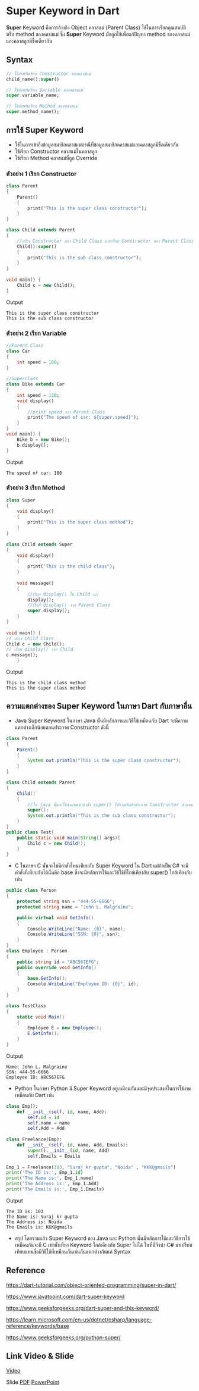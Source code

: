 
# Super Keyword in Dart

**Super** Keyword คือการอ้างอิง Object คลาสแม่ (Parent Class) ใช้ในการเรียกคุณสมบัติหรือ method ของคลาสแม่ ซึ่ง **Super** Keyword มักถูกใช้เพื่อแก้ปัญหา method ของคลาสแม่และคลาสลูกมีชื่อเดียวกัน


## Syntax

```dart
// ใช้สำหรับเรียก Constructor ของคลาสแม่
child_name():super()

// ใช้สำหรับเรียก Variable ของคลาสแม่
super.variable_name;

// ใช้สำหรับเรียก Method ของคลาสแม่
super.method_name();
```


## การใช้ Super Keyword

- ใช้ในการเข้าถึงข้อมูลสมาชิกคลาสแม่กรณีที่ข้อมูลสมาชิกคลาสแม่และคลาสลูกมีชื่อเดียวกัน
- ใช้เรียก Constructor คลาสแม่ในคลาสลูก
- ใช้เรียก Method คลาสแม่ที่ถูก Override


### ตัวอย่าง 1 เรียก Constructor

```dart 
class Parent  
{   
    Parent()   
    {   
        print("This is the super class constructor");   
    }   
}   

class Child extends Parent   
{   
    //สร้าง Constructor ของ Child Class และเรียก Constructor ของ Parent Class
    Child():super()
    {                   
        print("This is the sub class constructor");   
    }   
}  
  
void main() {  
    Child c = new Child();   
}
```

Output

```
This is the super class constructor
This is the sub class constructor
```

### ตัวอย่าง 2 เรียก Variable

```dart
//Parent Class
class Car  
{   
    int speed = 180;   
}   
    
//Superclass
class Bike extends Car   
{   
    int speed = 110;   
    void display()   
    {   
        //print speed จาก Parent Class
        print("The speed of car: ${super.speed}");  
    }   
}   
void main() {  
    Bike b = new Bike();  
    b.display();  
}  
```

Output

```
The speed of car: 180
```

### ตัวอย่าง 3 เรียก Method

```dart
class Super   
{   
    void display()   
    {   
        print("This is the super class method");   
    }   
}   
  
class Child extends Super   
{   
    void display()   
    {   
        print("This is the child class");   
    }   
  
    void message()   
    {    
        //เรียก display() ใน Child เอง
        display();   
        //เรียก display() จาก Parent Class 
        super.display();   
    }   
}   
  
void main() {  
// สร้าง Child Class
Child c = new Child();   
// เรียก display() จาก Child
c.message();   
    }   
```

Output

```
This is the child class method
This is the super class method
```

## ความแตกต่างของ Super Keyword ในภาษา Dart กับภาษาอื่น

- Java
Super Keyword ในภาษา Java นั้นมีหลักการและวิธีใช้เหมือนกับ Dart จะมีความแตกต่างเล็กน้อยตอนประกาศ Constructor ดังนี้

```java
class Parent  
{   
    Parent()   
    {   
        System.out.println("This is the super class constructor");   
    }   
}   

class Child extends Parent   
{   
    Child()
    {
        //ใน java นั้นจะไม่สามาณนำคำสั่ง super() ไปรวมกับตัวประกาศ Constructor ด้านบนได้
        super();          
        System.out.println("This is the sub class constructor");   
    }   
}  
public class Test{
    public static void main(String[] args){  
        Child c = new Child();   
    }
}
```
- C
ในภาษา C นั้นจะไม่มีคำสั่งไหนเทียบกับ Super Keyword ใน Dart แต่ถ้าเป็น C# จะมีคำสั่งที่เทียบกับได้นั้นคือ base ซึ่งจะมีหลักการใช้และวิธีใช้ที่ใกล้เคียงกับ super() ใกล้เคียงกับ เช่น

```c#
public class Person
{
    protected string ssn = "444-55-6666";
    protected string name = "John L. Malgraine";

    public virtual void GetInfo()
    {
        Console.WriteLine("Name: {0}", name);
        Console.WriteLine("SSN: {0}", ssn);
    }
}
class Employee : Person
{
    public string id = "ABC567EFG";
    public override void GetInfo()
    {
        base.GetInfo();
        Console.WriteLine("Employee ID: {0}", id);
    }
}

class TestClass
{
    static void Main()
    {
        Employee E = new Employee();
        E.GetInfo();
    }
}
```

Output

```
Name: John L. Malgraine
SSN: 444-55-6666
Employee ID: ABC567EFG
```

- Python
ในภาษา Python มี Super Keyword อยู่เหมือนกันและมีจุดประสงค์ในการใช้งานเหมือนกับ Dart เช่น

```python
class Emp():
    def __init__(self, id, name, Add):
        self.id = id
        self.name = name
        self.Add = Add
 
class Freelance(Emp):
    def __init__(self, id, name, Add, Emails):
        super().__init__(id, name, Add)
        self.Emails = Emails
 
Emp_1 = Freelance(103, "Suraj kr gupta", "Noida" , "KKK@gmails")
print('The ID is:', Emp_1.id)
print('The Name is:', Emp_1.name)
print('The Address is:', Emp_1.Add)
print('The Emails is:', Emp_1.Emails)
```

Output

```
The ID is: 103
The Name is: Suraj kr gupta
The Address is: Noida
The Emails is: KKK@gmails
```
- สรุป
โดยรวมแล้ว Super Keyword ของ Java และ Python นั้นมีหลักการใช้และวิธีการใช้เหมือนกันจะมี C เท่านั้นที่หา Keyword ใกล้เคียงกับ Super ไม่ได้ ในที่นี่จึงนำ C# มาเปรียบเทียบแทนซึ่งมีวิธีใช้ที่เหมือนกันเช่นกันแตกต่างกันแค่ Syntax

## Reference
https://dart-tutorial.com/object-oriented-programming/super-in-dart/

https://www.javatpoint.com/dart-super-keyword

https://www.geeksforgeeks.org/dart-super-and-this-keyword/

https://learn.microsoft.com/en-us/dotnet/csharp/language-reference/keywords/base

https://www.geeksforgeeks.org/python-super/

## Link Video & Slide

[Video](https://youtu.be/yBH5ggRjTfY)

Slide [PDF](https://drive.google.com/file/d/1i86EDA9wc1QV2CiRtW4gkQTmC18zeDm7/view?usp=sharing) [PowerPoint](https://docs.google.com/presentation/d/1cFvfXN0p57oSyobPVj6GEiaOk4tLrMUP/edit?usp=sharing&ouid=110310470817710773976&rtpof=true&sd=true)


